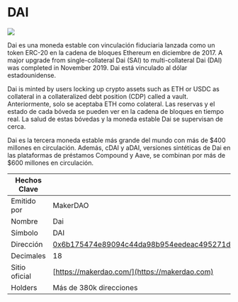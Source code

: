 # DAI

![](../../.gitbook/assets/dai.png)

Dai es una moneda estable con vinculación fiduciaria lanzada como un token ERC-20 en la cadena de bloques Ethereum en diciembre de 2017. A major upgrade from single-collateral Dai (SAI) to multi-collateral Dai (DAI) was completed in November 2019. Dai está vinculado al dólar estadounidense.

Dai is minted by users locking up crypto assets such as ETH or USDC as collateral in a collateralized debt position (CDP) called a vault. Anteriormente, solo se aceptaba ETH como colateral. Las reservas y el estado de cada bóveda se pueden ver en la cadena de bloques en tiempo real. La salud de estas bóvedas y la moneda estable Dai se supervisan de cerca.

Dai es la tercera moneda estable más grande del mundo con más de $400 millones en circulación. Además, cDAI y aDAI, versiones sintéticas de Dai en las plataformas de préstamos Compound y Aave, se combinan por más de $600 millones en circulación.

| Hechos Clave  |                                                                                                                     |
| ------------- | ------------------------------------------------------------------------------------------------------------------- |
| Emitido por   | MakerDAO                                                                                                            |
| Nombre        | Dai                                                                                                                 |
| Símbolo       | DAI                                                                                                                 |
| Dirección     | [0x6b175474e89094c44da98b954eedeac495271d0f](https://etherscan.io/token/0x6b175474e89094c44da98b954eedeac495271d0f) |
| Decimales     | 18                                                                                                                  |
| Sitio oficial | [https://makerdao.com/](https://makerdao.com)                                                                       |
| Holders       | Más de 380k direcciones                                                                                             |
